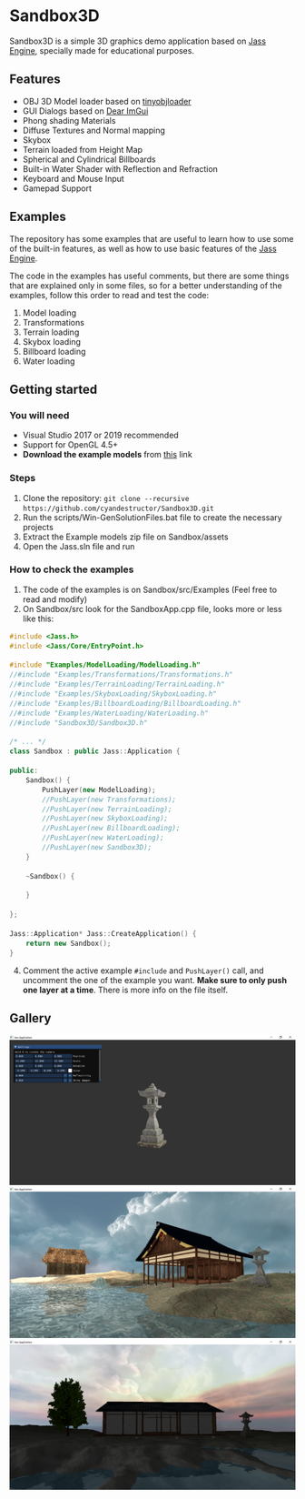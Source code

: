 # Sandbox3D

Sandbox3D is a simple 3D graphics demo application based on [Jass Engine], specially made for educational purposes.

## Features

* OBJ 3D Model loader based on [tinyobjloader]
* GUI Dialogs based on [Dear ImGui]
* Phong shading Materials
* Diffuse Textures and Normal mapping
* Skybox
* Terrain loaded from Height Map
* Spherical and Cylindrical Billboards
* Built-in Water Shader with Reflection and Refraction
* Keyboard and Mouse Input
* Gamepad Support

## Examples

The repository has some examples that are useful to learn how to use some of the built-in features, as well as how to use basic features of the [Jass Engine].

The code in the examples has useful comments, but there are some things that are explained only in some files, so for a better understanding of the examples, follow this order to read and test the code:

1. Model loading
2. Transformations
3. Terrain loading
4. Skybox loading
5. Billboard loading
6. Water loading

## Getting started

### You will need

* Visual Studio 2017 or 2019 recommended
* Support for OpenGL 4.5+
* **Download the example models** from [this] link

### Steps

1. Clone the repository: `git clone --recursive https://github.com/cyandestructor/Sandbox3D.git`
2. Run the scripts/Win-GenSolutionFiles.bat file to create the necessary projects
3. Extract the Example models zip file on Sandbox/assets
4. Open the Jass.sln file and run

### How to check the examples

1. The code of the examples is on Sandbox/src/Examples (Feel free to read and modify)
2. On Sandbox/src look for the SandboxApp.cpp file, looks more or less like this:
```c++
#include <Jass.h>
#include <Jass/Core/EntryPoint.h>

#include "Examples/ModelLoading/ModelLoading.h"
//#include "Examples/Transformations/Transformations.h"
//#include "Examples/TerrainLoading/TerrainLoading.h"
//#include "Examples/SkyboxLoading/SkyboxLoading.h"
//#include "Examples/BillboardLoading/BillboardLoading.h"
//#include "Examples/WaterLoading/WaterLoading.h"
//#include "Sandbox3D/Sandbox3D.h"

/* ... */
class Sandbox : public Jass::Application {

public:
	Sandbox() {
		PushLayer(new ModelLoading);
		//PushLayer(new Transformations);
		//PushLayer(new TerrainLoading);
		//PushLayer(new SkyboxLoading);
		//PushLayer(new BillboardLoading);
		//PushLayer(new WaterLoading);
		//PushLayer(new Sandbox3D);
	}

	~Sandbox() {

	}

};

Jass::Application* Jass::CreateApplication() {
	return new Sandbox();
}
```
4. Comment the active example `#include` and `PushLayer()` call, and uncomment the one of the example you want. **Make sure to only push one layer at a time**. There is more info on the file itself.

## Gallery

![Model transformations example](https://github.com/cyandestructor/Sandbox3D/blob/master/Assets/demo_image_1.png?raw=true)
![Sandbox3D scene](https://github.com/cyandestructor/Sandbox3D/blob/master/Assets/demo_image_3.png?raw=true)
![Sandbox3D scene](https://github.com/cyandestructor/Sandbox3D/blob/master/Assets/demo_image_2.png?raw=true)

[Jass Engine]: https://github.com/cyandestructor/Jass
[tinyobjloader]: https://github.com/tinyobjloader/tinyobjloader
[Dear ImGui]: https://github.com/ocornut/imgui
[this]: https://www.dropbox.com/sh/oo66dn1ojok97im/AABW8sWzlgekw6xzMe5WjATVa?dl=0
